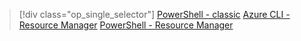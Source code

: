 > [!div class="op_single_selector"]
> [PowerShell - classic](../articles/dns/dns-reverse-dns-record-operations-classic-ps.md)
> [Azure CLI - Resource Manager](../articles/dns/dns-reverse-dns-record-operations-cli.md)
> [PowerShell - Resource Manager](../articles/dns/dns-reverse-dns-record-operations-ps.md)
> 
> 

<!---HONumber=AcomDC_0330_2016-->